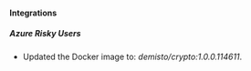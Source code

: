 
#### Integrations

##### Azure Risky Users
- Updated the Docker image to: *demisto/crypto:1.0.0.114611*.



